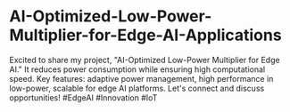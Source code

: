 # AI-Optimized-Low-Power-Multiplier-for-Edge-AI-Applications
Excited to share my project, "AI-Optimized Low-Power Multiplier for Edge AI." It reduces power consumption while ensuring high computational speed. Key features: adaptive power management, high performance in low-power, scalable for edge AI platforms. Let's connect and discuss opportunities! #EdgeAI #Innovation #IoT
